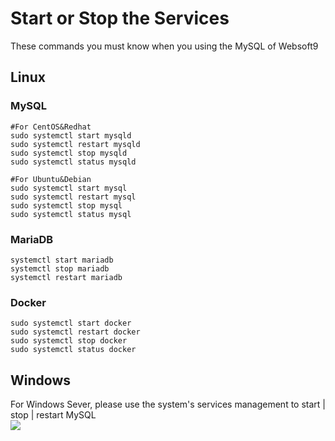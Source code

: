 # Start or Stop the Services

These commands you must know when you using the MySQL of Websoft9

## Linux

### MySQL
```shell
#For CentOS&Redhat
sudo systemctl start mysqld
sudo systemctl restart mysqld
sudo systemctl stop mysqld
sudo systemctl status mysqld

#For Ubuntu&Debian
sudo systemctl start mysql
sudo systemctl restart mysql
sudo systemctl stop mysql
sudo systemctl status mysql
```

### MariaDB
```shell
systemctl start mariadb
systemctl stop mariadb
systemctl restart mariadb
```

### Docker

```shell
sudo systemctl start docker
sudo systemctl restart docker
sudo systemctl stop docker
sudo systemctl status docker
```

## Windows

For Windows Sever, please use the system's services management to start | stop | restart MySQL  
![](https://libs.websoft9.com/Websoft9/DocsPicture/en/mysql/mysql-servicewin-websoft9.png)